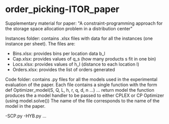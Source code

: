 # order_picking-ITOR_paper
Supplementary material for paper: "A constraint-programming approach for the storage space allocation problem in a distribution center" 


Instances folder: contains .xlsx files with data for all the instances (one instance per sheet). The files are:

   - Bins.xlsx: provides bins per location data b_l
   - Cap.xlsx: provides values of q_s (how many products s fit in one bin)
   - Locs.xlsx: provides values of h_l (distance to each location l)
   - Orders.xlsx: provides the list of orders generated

Code folder: contains .py files for all the models used in the experimental evaluation of the paper. Each file contains a single function with the form 
    def Optimizer_model(S, Q, L, h, r, q, d, n ...)
      ...
    return model 
the function produces the a model handler to be passed to either CPLEX or CP Optimizer (using model.solve())
The name of the file corresponds to the name of the model in the paper.

   -SCP.py
   -HYB.py
   ...



 

 
